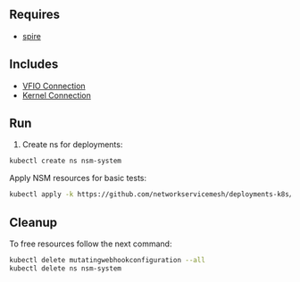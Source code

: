 ## Requires

- [spire](../spire)

## Includes

- [VFIO Connection](../use-cases/Vfio2Noop)
- [Kernel Connection](../use-cases/SriovKernel2Noop)

## Run

1. Create ns for deployments:
```bash
kubectl create ns nsm-system
```

Apply NSM resources for basic tests:
```bash
kubectl apply -k https://github.com/networkservicemesh/deployments-k8s/examples/sriov?ref=88ccaf706696fab3c499b03facf72b97a73db391
```

## Cleanup

To free resources follow the next command:
```bash
kubectl delete mutatingwebhookconfiguration --all
kubectl delete ns nsm-system
```
